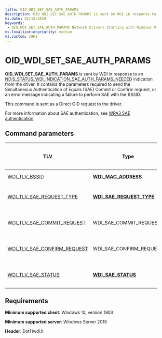 ```yaml
---
title: OID_WDI_SET_SAE_AUTH_PARAMS
description: OID_WDI_SET_SAE_AUTH_PARAMS is sent by WDI in response to an NDIS_STATUS_WDI_INDICATION_SAE_AUTH_PARAMS_NEEDED indication from the driver. It contains the parameters required to send the Simultaneous Authentication of Equals (SAE) Commit or Confirm request, or an error message indicating a failure to perform SAE with the BSSID.
ms.date: 02/15/2019
keywords:
 - OID_WDI_SET_SAE_AUTH_PARAMS Network Drivers Starting with Windows Vista
ms.localizationpriority: medium
ms.custom: 19H1
---
```


# OID_WDI_SET_SAE_AUTH_PARAMS

**OID_WDI_SET_SAE_AUTH_PARAMS** is sent by WDI in response to an [NDIS_STATUS_WDI_INDICATION_SAE_AUTH_PARAMS_NEEDED](ndis-status-wdi-indication-sae-auth-params-needed.md) indication from the driver. It contains the parameters required to send the Simultaneous Authentication of Equals (SAE) Commit or Confirm request, or an error message indicating a failure to perform SAE with the BSSID. 

This command is sent as a Direct OID request to the driver.

For more information about SAE authentication, see [WPA3 SAE authentication](wpa3-sae-authentication.md).

## Command parameters

| TLV | Type | Multiple TLV instances allowed | Optional | Description |
| --- | --- | --- | --- | --- |
| [WDI_TLV_BSSID](wdi-tlv-bssid.md) | [**WDI_MAC_ADDRESS**](/windows-hardware/drivers/ddi/dot11wdi/ns-dot11wdi-_wdi_mac_address) |  |  | The BSSID of the AP. |
| [WDI_TLV_SAE_REQUEST_TYPE](wdi-tlv-sae-request-type.md) | [**WDI_SAE_REQUEST_TYPE**](/windows-hardware/drivers/ddi/wditypes/ne-wditypes-_wdi_sae_request_type) |   |   | The type of SAE request frame to send to the BSSID. |
| [WDI_TLV_SAE_COMMIT_REQUEST](wdi-tlv-sae-commit-request.md) | WDI_SAE_COMMIT_REQUEST |  | X | The SAE Commit request parameters. |
| [WDI_TLV_SAE_CONFIRM_REQUEST](wdi-tlv-sae-confirm-request.md) | WDI_SAE_CONFIRM_REQUEST |  | X | The SAE Confirm request parameters. |
| [WDI_TLV_SAE_STATUS](wdi-tlv-sae-status.md) | [**WDI_SAE_STATUS**](/windows-hardware/drivers/ddi/wditypes/ne-wditypes-_wdi_sae_status) |   | X | SAE authentication failure error status. |

## Requirements

**Minimum supported client**: Windows 10, version 1903

**Minimum supported server**: Windows Server 2016

**Header**: Dot11wdi.h
